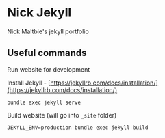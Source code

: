 # Nick Jekyll

Nick Maltbie's jekyll portfolio

## Useful commands

Run website for development

Install Jekyll - [https://jekyllrb.com/docs/installation/](https://jekyllrb.com/docs/installation/)

```
bundle exec jekyll serve
```

Build website (will go into `_site` folder)

```
JEKYLL_ENV=production bundle exec jekyll build
```
